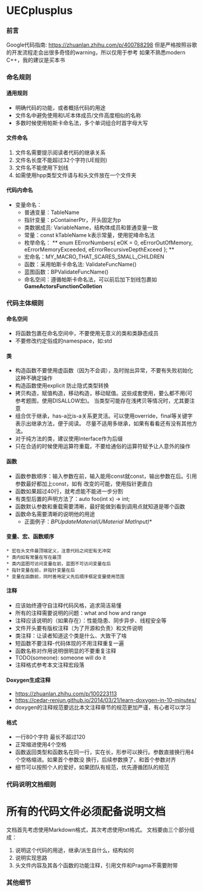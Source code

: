 <!---
   Copyright (C) 2024  All rights reserved.

   Author        : OceanEyeFF
   Email         : fdch00@163.com
   File Name     : Cplusplus.md
   Last Modified : 2024-10-18 00:04
   Describe      : 

--->

UECplusplus
======

### 前言
Google代码指南: https://zhuanlan.zhihu.com/p/400788298
但是严格按照谷歌的开发流程走会出很多奇怪的warning，所以仅用于参考
如果不熟悉modern C++，我的建议是买本书

### 命名规则

#### 通用规则

* 明确代码的功能，或者概括代码的用途
* 文件名中避免使用和UE本体成员/文件高度相似的名称
* 多数时候使用帕斯卡命名法，多个单词组合时首字母大写

#### 文件命名

1. 文件名需要提示阅读者代码的继承关系
2. 文件名长度不能超过32个字符(UE规则)
3. 文件名不能使用下划线
4. 如需使用hpp类型文件请与和头文件放在一个文件夹

#### 代码内命名

* 变量命名：
	* 普通变量：TableName
	* 指针变量：pContainerPtr，开头固定为p
	* 类数据成员: VariableName，结构体成员和普通变量一致
	* 常量：const kTableName k表示常量，使用驼峰命名法
	* 枚举命名：
	**   enum EErrorNumbers{
		eOK = 0,
		eErrorOutOfMemory,
		eErrorMemoryExceeded,
		eErrorRecursiveDepthExceed
	   }; **
	* 宏命名：MY_MACRO_THAT_SCARES_SMALL_CHILDREN
	* 函数：采用帕斯卡命名法: ValidateFuncName()
	* 蓝图函数：BPValidateFuncName()
	* 命名空间：遵循帕斯卡命名法，可以前后加下划线包裹如 __GameActorsFunctionColletion__

### 代码主体细则

#### 命名空间

* 将函数包裹在命名空间中，不要使用无意义的类和类静态成员
* 不要修改约定俗成的namespace，如:std

#### 类

* 构造函数不要使用虚函数（因为不会调），及时抛出异常，不要有失败初始化这种不确定操作
* 构造函数使用explicit 防止隐式类型转换
* 拷贝构造，赋值构造，移动构造，移动赋值。这些成套使用，要么都不用(可参考题图，使用DISALLOW宏)。
  当类型可能存在浅拷贝等情况时，尤其要注意
* 组合优于继承，has-a比is-a关系更灵活。可以使用override，final等关键字表示出继承方法，便于阅读。
  尽量不适用多继承，如果有看看还有没有其他方法。
* 对于纯方法的类，建议使用Interface作为后缀
* 只在合适的时候使用运算符重载，不要给通俗的运算符赋予让人意外的操作

#### 函数
* 函数参数顺序：输入参数在前，输入能用const就const，输出参数在后。引用参数最好都加上const，如有
  改变的可能，使用指针更直白
* 函数如果超过40行，就考虑能不能进一步分割
* 有类型后置的声明方法了：auto foo(int x) -> int;
* 函数默认参数和重载需要清晰，最好能做到看到调用点就知道是哪个函数
* 函数命名需要清晰的说明他的用途
	* 正面例子：**BPUpdateMaterial(UMaterial* MatInput)**

#### 变量、宏、函数顺序
	* 宏在头文件最顶端定义，注意代码之间宏有无冲突
	* 类内如有常量在写在最顶
	* 类内蓝图可访问变量在前，蓝图不可访问变量在后
	* 指针变量在前，非指针变量在后
	* 变量在函数前，同时善用定义先后顺序框定变量使用范围

#### 注释
* 应该始终遵守自注释代码风格，追求简洁易懂
* 所有的注释需要说明的问题：what and how and range
* 注释应该说明的（如果存在）：性能隐患、同步异步、线程安全等
* 文件开头要有版权注释（为了开源和负责）和文件说明
* 类注释：让读者知道这个类是什么、大致干了啥
* 短函数不要注释-代码体现的不用注释重复一遍
* 函数名称对作用说明很明显的不要重复注释
* TODO(someone): someone will do it
* 注释格式参考本文注释宏段落

#### Doxygen生成注释
* https://zhuanlan.zhihu.com/p/100223113
* https://cedar-renjun.github.io/2014/03/21/learn-doxygen-in-10-minutes/
* doxygen的注释规范要远比本文注释章节的规范更加严谨，有心者可以学习

#### 格式
* 一行80个字符 最长不超过120
* 正常缩进使用4个空格
* 函数返回类型和函数名在同一行，实在长，形参可以换行。参数直接换行用4个空格缩进。如果首个参数没
  换行，后续参数换了，和首个参数对齐
* 细节可以按照个人的爱好，如果团队有规范，优先遵循团队的规范

### 代码说明文档细则

# 所有的代码文件必须配备说明文档

文档首先考虑使用Markdown格式，其次考虑使用txt格式。
文档要由三个部分组成：
1. 说明这个代码的用途，继承/派生自什么，结构如何
2. 说明实现思路
3. 头文件内容及其各个函数的功能注释，引用文件和Pragma不需要附带

### 其他细节


